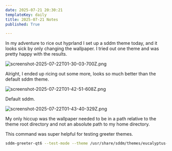 ```yaml
---
date: 2025-07-21 20:30:21
templateKey: daily
title: 2025-07-21 Notes
published: True

---
```


In my adventure to rice out hyprland I set up a sddm theme today, and it looks
sick by only changing the wallpaper.  I tried out one theme and was pretty
happy with the results.

![screenshot-2025-07-22T01-30-03-700Z.png](https://dropper.wayl.one/api/file/f89bc45e-aa10-473e-ae7b-85c0813850c6.png)

Alright, I ended up ricing out some more, looks so much better than the default sddm theme.

![screenshot-2025-07-22T01-42-51-608Z.png](https://dropper.wayl.one/api/file/4bf76e68-9a8a-4aa1-b7e9-2df48e63b963.png)

Default sddm.

![screenshot-2025-07-22T01-43-40-329Z.png](https://dropper.wayl.one/api/file/f5c2a31a-63e0-4133-b33b-cdad936eb921.png)

My only hiccup was the wallpaper needed to be in a path relative to the theme
root directory and not an absolute path to my home directory.

This command was super helpful for testing greeter themes.

``` bash
sddm-greeter-qt6 --test-mode --theme /usr/share/sddm/themes/eucalyptus-drop
```
